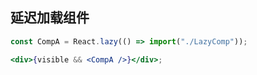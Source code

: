 ## 延迟加载组件

```jsx
const CompA = React.lazy(() => import("./LazyComp"));

<div>{visible && <CompA />}</div>;
```
